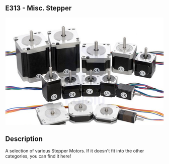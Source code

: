 ## E313 - Misc. Stepper

 

![image](CAD/E313/image.png)

 

## Description   

 

A selection of various Stepper Motors. If it doesn't fit into the other categories, you can find it here!

 

